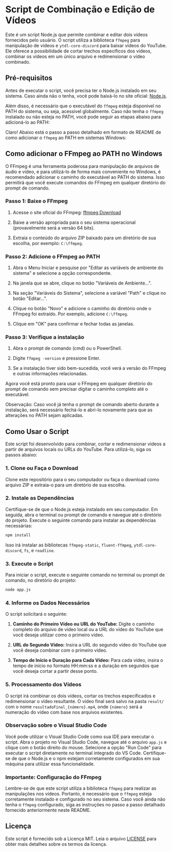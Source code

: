 # Script de Combinação e Edição de Vídeos

Este é um script Node.js que permite combinar e editar dois vídeos fornecidos pelo usuário. O script utiliza a biblioteca `ffmpeg` para manipulação de vídeos e `ytdl-core-discord` para baixar vídeos do YouTube. Ele oferece a possibilidade de cortar trechos específicos dos vídeos, combinar os vídeos em um único arquivo e redimensionar o vídeo combinado.

## Pré-requisitos

Antes de executar o script, você precisa ter o Node.js instalado em seu sistema. Caso ainda não o tenha, você pode baixá-lo no site oficial: [Node.js](https://nodejs.org/).

Além disso, é necessário que o executável do `ffmpeg` esteja disponível no PATH do sistema, ou seja, acessível globalmente. Caso não tenha o `ffmpeg` instalado ou não esteja no PATH, você pode seguir as etapas abaixo para adicioná-lo ao PATH:

Claro! Abaixo está o passo a passo detalhado em formato de README de como adicionar o `ffmpeg` ao PATH em sistemas Windows:

## Como adicionar o FFmpeg ao PATH no Windows

O FFmpeg é uma ferramenta poderosa para manipulação de arquivos de áudio e vídeo, e para utilizá-lo de forma mais conveniente no Windows, é recomendado adicionar o caminho do executável ao PATH do sistema. Isso permitirá que você execute comandos do FFmpeg em qualquer diretório do prompt de comando.

### Passo 1: Baixe o FFmpeg

1. Acesse o site oficial do FFmpeg: [ffmpeg Download](https://github.com/BtbN/FFmpeg-Builds/releases/download/latest/ffmpeg-master-latest-win64-gpl.zip)

2. Baixe a versão apropriada para o seu sistema operacional (provavelmente será a versão 64 bits).

3. Extraia o conteúdo do arquivo ZIP baixado para um diretório de sua escolha, por exemplo: `C:\ffmpeg`.

### Passo 2: Adicione o FFmpeg ao PATH

1. Abra o Menu Iniciar e pesquise por "Editar as variáveis de ambiente do sistema" e selecione a opção correspondente.

2. Na janela que se abre, clique no botão "Variáveis de Ambiente...".

3. Na seção "Variáveis do Sistema", selecione a variável "Path" e clique no botão "Editar...".

4. Clique no botão "Novo" e adicione o caminho do diretório onde o FFmpeg foi extraído. Por exemplo, adicione `C:\ffmpeg`.

5. Clique em "OK" para confirmar e fechar todas as janelas.

### Passo 3: Verifique a instalação

1. Abra o prompt de comando (cmd) ou o PowerShell.

2. Digite `ffmpeg -version` e pressione Enter.

3. Se a instalação tiver sido bem-sucedida, você verá a versão do FFmpeg e outras informações relacionadas.

Agora você está pronto para usar o FFmpeg em qualquer diretório do prompt de comando sem precisar digitar o caminho completo até o executável.

Observação: Caso você já tenha o prompt de comando aberto durante a instalação, será necessário fechá-lo e abri-lo novamente para que as alterações no PATH sejam aplicadas.

## Como Usar o Script

Este script foi desenvolvido para combinar, cortar e redimensionar vídeos a partir de arquivos locais ou URLs do YouTube. Para utilizá-lo, siga os passos abaixo:

### 1. Clone ou Faça o Download

Clone este repositório para o seu computador ou faça o download como arquivo ZIP e extraia-o para um diretório de sua escolha.

### 2. Instale as Dependências

Certifique-se de que o Node.js esteja instalado em seu computador. Em seguida, abra o terminal ou prompt de comando e navegue até o diretório do projeto. Execute o seguinte comando para instalar as dependências necessárias:

```bash
npm install
```

Isso irá instalar as bibliotecas `ffmpeg-static`, `fluent-ffmpeg`, `ytdl-core-discord`, `fs`, e `readline`.

### 3. Execute o Script

Para iniciar o script, execute o seguinte comando no terminal ou prompt de comando, no diretório do projeto:

```bash
node app.js
```

### 4. Informe os Dados Necessários

O script solicitará o seguinte:

1. **Caminho do Primeiro Vídeo ou URL do YouTube:** Digite o caminho completo do arquivo de vídeo local ou a URL do vídeo do YouTube que você deseja utilizar como o primeiro vídeo.

2. **URL do Segundo Vídeo:** Insira a URL do segundo vídeo do YouTube que você deseja combinar com o primeiro vídeo.

3. **Tempo de Início e Duração para Cada Vídeo:** Para cada vídeo, insira o tempo de início no formato HH:mm:ss e a duração em segundos que você deseja cortar a partir desse ponto.

### 5. Processamento dos Vídeos

O script irá combinar os dois vídeos, cortar os trechos especificados e redimensionar o vídeo resultante. O vídeo final será salvo na pasta `result/` com o nome `resultadoFinal_{número}.mp4`, onde `{número}` será a numeração do vídeo com base nos arquivos existentes.

### Observação sobre o Visual Studio Code

Você pode utilizar o Visual Studio Code como sua IDE para executar o script. Abra o projeto no Visual Studio Code, navegue até o arquivo `app.js` e clique com o botão direito do mouse. Selecione a opção "Run Code" para executar o script diretamente no terminal integrado do VS Code. Certifique-se de que o Node.js e o npm estejam corretamente configurados em sua máquina para utilizar essa funcionalidade.

### Importante: Configuração do FFmpeg

Lembre-se de que este script utiliza a biblioteca `ffmpeg` para realizar as manipulações nos vídeos. Portanto, é necessário que o `ffmpeg` esteja corretamente instalado e configurado no seu sistema. Caso você ainda não tenha o `ffmpeg` configurado, siga as instruções no passo a passo detalhado fornecido anteriormente neste README.
## Licença

Este script é fornecido sob a Licença MIT. Leia o arquivo [LICENSE](LICENSE) para obter mais detalhes sobre os termos da licença.
